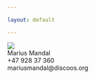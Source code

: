 ```yaml
---

layout: default

---
```


<div class="contact">
    <img src="http://graph.facebook.com/mariusmandal/picture" />
    <div class="name">Marius Mandal</div>
    <div class="phone">+47 928 37 360</div>
    <div class="mail">mariusmandal@discoos.org</div>
</div>